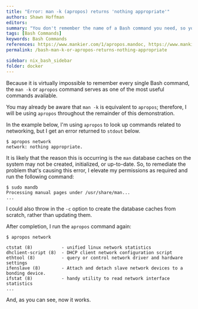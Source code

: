 ```yaml
---
title: "Error: man -k (apropos) returns 'nothing appropriate'"
authors: Shawn Hoffman
editors: 
summary: "You don't remember the name of a Bash command you need, so you use man -k or apropos to search for it by keyword. Instead of the output you expected, you get the error: 'nothing appropriate'. Here's why this error usually occurs, and how you can fix it."
tags: [Bash Commands]
keywords: Bash Commands
references: https://www.mankier.com/1/apropos.mandoc, https://www.mankier.com/8/mandb
permalink: /bash-man-k-or-apropos-returns-nothing-appropriate

sidebar: nix_bash_sidebar
folder: docker
---
```


Because it is virtually impossible to remember every single Bash command, the `man -k` or `apropos` command serves as one of the most useful commands available.

You may already be aware that `man -k` is equivalent to `apropos`; therefore, I will be using `apropos` throughout the remainder of this demonstration.

In the example below, I'm using `apropos` to look up commands related to networking, but I get an error returned to `stdout` below.

```code
$ apropos network
network: nothing appropriate.
```

It is likely that the reason this is occurring is the `man` database caches on the system may not be created, initialized, or up-to-date. So, to remediate the problem that's causing this error, I elevate my permissions as required and run the following command:

```code
$ sudo mandb
Processing manual pages under /usr/share/man...
...
```

I could also throw in the `-c` option to create the database caches from scratch, rather than updating them.

After completion, I run the `apropos` command again:

```code
$ apropos network

ctstat (8)           - unified linux network statistics
dhclient-script (8)  - DHCP client network configuration script
ethtool (8)          - query or control network driver and hardware settings
ifenslave (8)        - Attach and detach slave network devices to a bonding device.
ifstat (8)           - handy utility to read network interface statistics
...
```

And, as you can see, now it works.

<!-- ---

<br>

**References:**
- [ManKier. apropos(1)](https://www.mankier.com/1/apropos.mandoc)
- [ManKier. mandb(8)](https://www.mankier.com/8/mandb) -->
